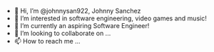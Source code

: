 - 👋 Hi, I’m @johnnysan922, Johnny Sanchez
- 👀 I’m interested in software engineering, video games and music!
- 🌱 I’m currently an aspiring Software Engineer!
- 💞️ I’m looking to collaborate on ...
- 📫 How to reach me ...

<!---
johnnysan922/johnnysan922 is a ✨ special ✨ repository because its `README.md` (this file) appears on your GitHub profile.
You can click the Preview link to take a look at your changes.
--->
